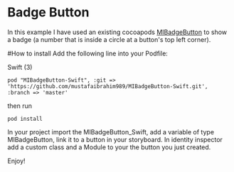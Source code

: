 # Badge Button
In this example I have used an existing cocoapods [MIBadgeButton](https://github.com/mustafaibrahim989/MIBadgeButton-Swift) to show a badge (a number that is inside a circle at a button's top left corner). 

#How to install
Add the following line into your Podfile:

Swift (3)
```
pod "MIBadgeButton-Swift", :git => 'https://github.com/mustafaibrahim989/MIBadgeButton-Swift.git', :branch => 'master'
```

then run
```
pod install
```
In your project import the MIBadgeButton_Swift, add a variable of type MIBadgeButton, link it to a button in your storyboard.
In identity inspector add a custom class and a Module to your the button you just created. 

Enjoy!


